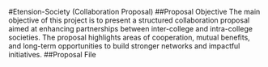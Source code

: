 #Etension-Society (Collaboration Proposal)
##Proposal Objective 
The main objective of this project is to present a structured collaboration proposal aimed at enhancing partnerships between inter-college and intra-college societies. The proposal highlights areas of cooperation, mutual benefits, and long-term opportunities to build stronger networks and impactful initiatives.
##Proposal File 
